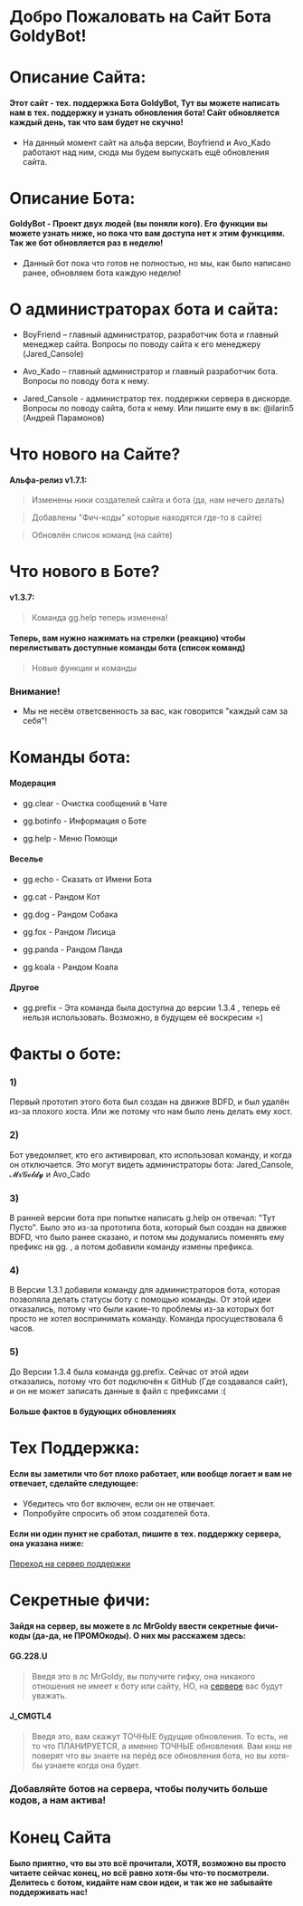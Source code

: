 # Добро Пожаловать на Сайт Бота GoldyBot!

# Описание Сайта:
#### Этот сайт - тех. поддержка Бота GoldyBot, Тут вы можете написать нам в тех. поддержку и узнать обновления бота! Сайт обновляется каждый день, так что вам будет не скучно!
- На данный момент сайт на альфа версии, Boyfriend и Avo_Kado работают над ним, сюда мы будем выпускать ещё обновления сайта.

# Описание Бота:
#### GoldyBot - Проект двух людей (вы поняли кого). Его функции вы можете узнать ниже, но пока что вам доступа нет к этим функциям. Так же бот обновляется раз в неделю! 
- Данный бот пока что готов не полностью, но мы, как было написано ранее, обновляем бота каждую неделю!

# О администраторах бота и сайта:
- BoyFriend – главный администратор, разработчик бота и главный менеджер сайта. Вопросы по поводу сайта к его менеджеру (Jared_Cansole)

- Avo_Kado – главный администратор и главный разработчик бота. Вопросы по поводу бота к нему. 

- Jared_Cansole - администратор тех. поддержки сервера в дискорде. Вопросы по поводу сайта, бота к нему. Или пишите ему в вк: @ilarin5 (Андрей Парамонов)

# Что нового на Сайте?
#### Альфа-релиз v1.7.1:

> Изменены ники создателей сайта и бота (да, нам нечего делать)  

> Добавлены "Фич-коды" которые находятся где-то в сайте)

> Обновлён список команд (на сайте)
> 
> 
> 

# Что нового в Боте?
#### v1.3.7:

> Команда gg.help теперь изменена!
#### Теперь, вам нужно нажимать на стрелки (реакцию) чтобы перелистывать доступные команды бота (список команд)

> 

> Новые функции и команды



### Внимание! 
- Мы не несём ответсвенность за вас, как говорится "каждый сам за себя"!





# Команды бота:

#### Модерация
- gg.clear - Очистка сообщений в Чате

- gg.botinfo - Информация о Боте

- gg.help - Меню Помощи

#### Веселье 
- gg.echo - Сказать от Имени Бота

-  gg.cat - Рандом Кот

-  gg.dog - Рандом Собака

-  gg.fox - Рандом Лисица

-  gg.panda - Рандом Панда

-  gg.koala - Рандом Коала

#### Другое
- gg.prefix - Эта команда была доступна до версии 1.3.4 , теперь её нельзя использовать. Возможно, в будущем её воскресим =)



# Факты о боте:
### 1) 
Первый прототип этого бота был создан на движке BDFD, и был удалён из-за плохого хоста. Или же потому что нам было лень делать ему хост.
### 2) 
Бот уведомляет, кто его активировал, кто использовал команду, и когда он отключается. Это могут видеть администраторы бота: Jared_Cansole, 𝓜𝓻𝓖𝓸𝓵𝓭𝔂 и Avo_Cado
### 3) 
В ранней версии бота при попытке написать g.help он отвечал: "Тут Пусто". Было это из-за прототипа бота, который был создан на движке BDFD, что было ранее сказано, и потом мы додумались поменять ему префикс на gg. , а потом добавили команду измены префикса.
### 4)
В Версии 1.3.1 добавили команду для администраторов бота, которая позволяла делать статусы боту с помощью команды. От этой идеи отказались, потому что были какие-то проблемы из-за которых бот просто не хотел воспринимать команду. Команда просуществовала 6 часов.
### 5) 
До Версии 1.3.4 была команда gg.prefix. Сейчас от этой идеи отказались, потому что бот подключён к GitHub (Где создавался сайт), и он не может записать данные в файл с префиксами :(


#### Больше фактов в будующих обновлениях
   
   
   
   
# Тех Поддержка:
#### Если вы заметили что бот плохо работает, или вообще логает и вам не отвечает, сделайте следующее:

- Убедитесь что бот включен, если он не отвечает.
- Попробуйте спросить об этом создателей бота.

#### Если ни один пункт не сработал, пишите в тех. поддержку сервера, она указана ниже:
[Переход на сервер поддержки](https://discord.gg/6U9MA82RUy)

# Секретные фичи:
#### Зайдя на сервер, вы можете в лс MrGoldy ввести секретные фичи-коды (да-да, не ПРОМОкоды). О них мы расскажем здесь:

#### GG.228.U

> Введя это в лс MrGoldy, вы получите гифку, она никакого отношения не имеет к боту или сайту, НО, на [сервере](https://discord.gg/6U9MA82RUy) вас будут уважать.

#### J_СMGTL4

> Введя это, вам скажут ТОЧНЫЕ будущие обновления. То есть, не то что ПЛАНИРУЕТСЯ, а именно ТОЧНЫЕ обновления. Вам кнш не поверят что вы знаете на перёд все обновления бота, но вы хотя-бы узнаете когда она будет.

### Добавляйте ботов на сервера, чтобы получить больше кодов, а нам актива!

# Конец Сайта
#### Было приятно, что вы это всё прочитали, ХОТЯ, возможно вы просто читаете сейчас конец, но всё равно хотя-бы что-то посмотрели. Делитесь с ботом, кидайте нам свои идеи, и так же не забывайте поддерживать нас!
